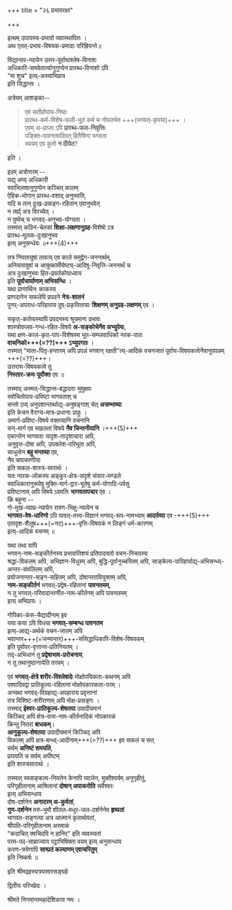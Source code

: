 +++
title = "२६ प्रभावरक्षा"

+++

इत्थम् उपायस्य-प्रभावो व्यवस्थापितः ।  
अथ एतत्-प्रभाव-विषयक-प्रमादाः परिह्रियन्ते॥  

विद्यान्तर-न्यायेन उत्तर-पूर्वाघाश्लेष-विनाशः  
अधिकारि-समवेतार्त्यानुगुण्येन प्रारब्ध-विनाशो ऽपि  
"मा शुच" इत्य्-अस्याभिप्राय  
इति सिद्धान्तः ।

अत्रेयम् आशङ्का--  

> एवं सतीहोपाय-निष्ठः  
प्रारब्ध-कर्म-विशेष-फली-भूतं कर्म च नोपलभेत +++(भगवत्-कृपया)+++ ।  
एवम् अ-प्राप्ता ऽपि **प्रारब्ध-फल-निवृत्तिः**  
पङ्क्ति-पावनत्वादिवत् हितैषिणा भगवता  
स्वयम् एव कुतो **न दीयेत**?  

इति ।

इदम् अत्रोत्तरम् --  
यद्य् अप्य् अधिकारी  
स्वाभिलाषानुगुण्येन कञ्चित् कालम्  
ऐहिक-भोगान् प्रारब्ध-वशाद् अनुभवति,  
यदि च तान् दुःख-प्रसङ्ग-रहितान् एवानुभवेत्  
न तर्ह्य् अत्र विरच्येत् ।  
न पुष्येच् च भगवद्-अनुभव-योग्यता ।  
तस्मात् कठिन-चेतसां **शिक्षा-लक्षणानुग्रह**-विशेषो ऽत्र  
प्रारब्ध-मूलक-दुःखानुभव  
इत्य् अनुसन्धेयः ॥+++(4)+++

तत्र नियतायुषां तावत्य् एव काले समुद्वेग-जननार्थम्,  
अनियतायुषां च आयुष्कामीयेष्ट्य्-आदिषु-निवृत्ति-जननार्थं च  
अत्र दुःखानुभवः हित-प्रवर्तकोपाध्याय  
इति **पूर्वाचार्याणाम् अभिसन्धिः** ।  
यथा प्राणार्थिनः काकस्य  
प्राणदानेन सफलेपि प्रपदने **नेत्र-शातनं**  
पुनर्-अपराध-परिहाराय दुष्-प्रकृतितायाः **शिक्षणम् अनुग्रह-लक्षणम्** एव ।

सकृत्-कर्तव्यस्यापि प्रपदनस्य श्रूयमाणः प्रभावः  
शास्त्रोपप्लव-गन्ध-रहित-विषये **अ-सङ्कोचेनैव अभ्युपेयः**,  
यथा क्षण-काल-कृत-पाप-विशेषस्य भूत-सम्प्लवाधिको नरक-पातः  
**वाचनिको+++(=??)+++ ऽभ्युपगतः** ।  
तस्मात् "माता-पितृ-हन्तारम् अपि प्रपन्नं भगवान् रक्षती"त्य्-आदिकं वचनजातं   पूर्वाघ-विषयकत्वेनैवानुपपन्नम् +++(=??)+++।  
उत्तराघ-विषयकत्वे तु  
**निस्तार-क्रमः पूर्वोक्त** एव ॥

तस्माद् अस्मत्-सिद्धान्त-बद्धादराः मुमुक्षवः  
स्वोचितोपाय-प्रविष्टा भागवताश् च  
सन्तो ऽप्य् अनुपशान्तार्थाद्य्-अनुषङ्गाश् चेत् **असम्भाष्या**  
इति केचन वैराग्य-मात्र-प्रधानाः प्राहुः ।  
अमार्ग-प्रविष्ट-विषये वक्तव्यानि वचनानि  
सन्-मार्ग एव स्खलतां विषये **नैव चिन्तनीयानि** ।+++(5)+++  
एकान्तेन भागवताः यादृश-तादृशाचारा अपि,  
अनुवृत्त-दोषा अपि, उपक्लेश-परिभूता अपि,  
साधुत्वेन **बहु मन्तव्या** एव,  
नैव चापचरणीया  
इति सकल-शास्त्र-सारार्थः ।  
यतः नारक-लोकस्य अङ्कुर-क्षेत्र-सदृशे संसार-मण्डले  
स्वाधिकारानुरूपेषु मुक्ति-मार्ग-द्वार-भूतेषु कर्म-योगादि-पर्वसु  
प्रविष्टानाम् अपि विषये ऽवमतिः **भागवतापचार** एव ।  
किं बहुना --  
गो-मुख-व्याघ्र-न्यायेन रावण-भिक्षु-न्यायेन च  
**भागवत-वेष-धारिणो** ऽपि यावत्-तत्त्व-विज्ञानं भगवद्-रूप-नामभ्याम् **आदर्तव्या** एव -+++(5)+++  
एतादृश-शैलूष+++(=नट)+++-वृत्ति-विषयकं न लिङ्गं धर्म-कारणम्  
इत्य्-आदिकं वचनम् ॥

यथा तथा वापि  
भगवन्-नाम-सङ्कीर्तनस्य प्रभावातिशयं प्रतिपादयतो वचन-निचयस्य  
श्रद्धा-विकलम् अपि, अभिज्ञान-विधुरम् अपि, बुद्धि-पूर्वानुच्चरितम् अपि,   साङ्केत्य-पारिहार्याद्य्-अभिसन्ध्य्-अन्तर-संवलितम् अपि,  
प्रयोजनान्तर-सङ्ग-सहितम् अपि, दोषान्तरावियुक्तम् अपि,  
**नाम-सङ्कीर्तनं** भगवत्-प्रद्वेष-रहितानां **पावनतमम्**,  
न तु भगवत्-परिवादान्तर्नीत-नाम-कीर्तनम् अपि पावनतमम्  
इत्य् अभिप्रायः । 

गोपिका-कंस-चैद्यादीनाम् इव  
यया कया ऽपि विधया **भगवत्-सम्बन्धः पावनतम**  
इत्य्-आद्य्-अर्थकं वचन-जातम् अपि  
भवान्तर+++(=जन्मान्तर)+++-संसिद्धाधिकारि-विशेष-विषयकम्  
इति पूर्वापर-वृत्तान्त-प्रतिनियतम् ।  
तद्-अभिधानं तु **प्रद्वेषाभाव-प्ररोचनाय**,  
न तु तथानुष्ठानायेति तत्त्वम् ।

एवं **भगवत्-क्षेत्रे शरीर-विश्लेषादेः** मोक्षोपयिकता-कथनम् अपि  
पश्वादिवद्वा प्रातिकूल्य-रहितानां मोक्षोपकारकता-परम् ।  
अन्यथा भगवद्-विग्रहाद्य्-अपहाराय प्रवृत्तानां  
तत्र विशिष्ट-शरीराणाम् अपि मोक्ष-प्रसङ्गः ।  
तस्माद् **ईश्वर-प्रातिकूल्य-शेषतया** उपादीयमानं  
किञ्चिद् अपि क्षेत्र-वास-नाम-कीर्तनादिकं नोपकारकं  
किन्तु नितरां **बाधकम्**।  
**आनुकूल्य-शेषतया** उपादीयमानं किञ्चिद् अपि  
विकलम् अपि क्षत्र-बन्ध्व्-आदीनाम्+++(=??)+++ इव सकलं च सत्  
सर्वम् **अनिष्टं शमयति**,  
प्रापयति च सर्वम् अपीष्टम्  
इति शास्त्रसारार्थः ।

तस्मात् स्वसङ्कल्प-नियतेन केनापि व्याजेन, मुक्तैश्वर्यम् अनुगृहीतुं,  
परिगृहीतानाम् आश्रितानां **दोषान् अपाकरोति** सर्वेश्वरः  
इत्य् अभिसन्धाय  
दोष-दर्शनेन **अनादरम् अ-कुर्वतां**,  
**गुण-दर्शनेन** मरु-भूमौ शीतल-मधुर-जल-दर्शनेनेव **हृष्यतां**  
भागवत-सङ्गत्या अत्र आत्मानं कृतार्थयतां,  
श्रीपति-परिगृहीतानाम् अस्माकं  
"कदाचित् क्वचिदपि न हानिर्" इति व्यवस्यतां  
परम-पद-साम्राज्याय पट्टाभिषिक्ता वयम् इत्य् अनुसन्धाय  
करण-त्रयेणापि **साम्प्रतं कल्याणम् एवाचरितुम्**  
इति निष्कर्षः ॥

इति श्रीमद्रहस्यत्रयसारसङ्ग्रहे

द्वितीयः परिच्छेदः ।

श्रीमते निगमान्तमहादेशिकाय नमः ।




